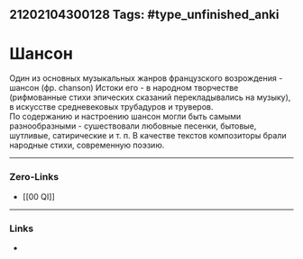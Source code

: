21202104300128
Tags: #type_unfinished_anki
---
# Шансон

Один из основных музыкальных жанров французского возрождения  - шансон (фр. chanson) Истоки его - в народном творчестве (рифмованные стихи эпических сказаний перекладывались на музыку),<br>в искусстве средневековых трубадуров и труверов.<br>По содержанию и настроению шансон могли быть самыми разнообразными - сушествовали любовные песенки, бытовые, шутливые, сатирические и т. п. В качестве текстов композиторы брали народные стихи, современную поэзию.

---
### Zero-Links
- [[00 QI]]
---
### Links
-